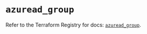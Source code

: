 # `azuread_group`

Refer to the Terraform Registry for docs: [`azuread_group`](https://registry.terraform.io/providers/hashicorp/azuread/3.2.0/docs/resources/group).
